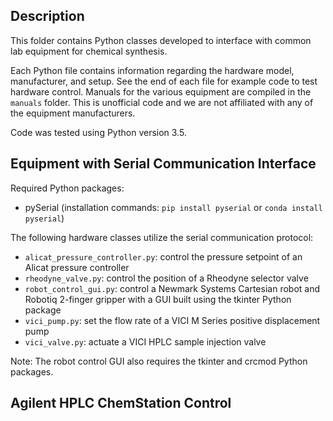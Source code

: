 ## Description

This folder contains Python classes developed to interface with common lab equipment for chemical synthesis.

Each Python file contains information regarding the hardware model, manufacturer, and setup. See the end of each file for example code to test hardware control.
Manuals for the various equipment are compiled in the `manuals` folder. This is unofficial code and we are not affiliated with any of the equipment manufacturers.

Code was tested using Python version 3.5.

## Equipment with Serial Communication Interface

Required Python packages:
- pySerial (installation commands: `pip install pyserial` or `conda install pyserial`)

The following hardware classes utilize the serial communication protocol:
- `alicat_pressure_controller.py`: control the pressure setpoint of an Alicat pressure controller
- `rheodyne_valve.py`: control the position of a Rheodyne selector valve
- `robot_control_gui.py`: control a Newmark Systems Cartesian robot and Robotiq 2-finger gripper with a GUI built using the tkinter Python package
- `vici_pump.py`: set the flow rate of a VICI M Series positive displacement pump
- `vici_valve.py`: actuate a VICI HPLC sample injection valve

Note: The robot control GUI also requires the tkinter and crcmod Python packages.

## Agilent HPLC ChemStation Control

